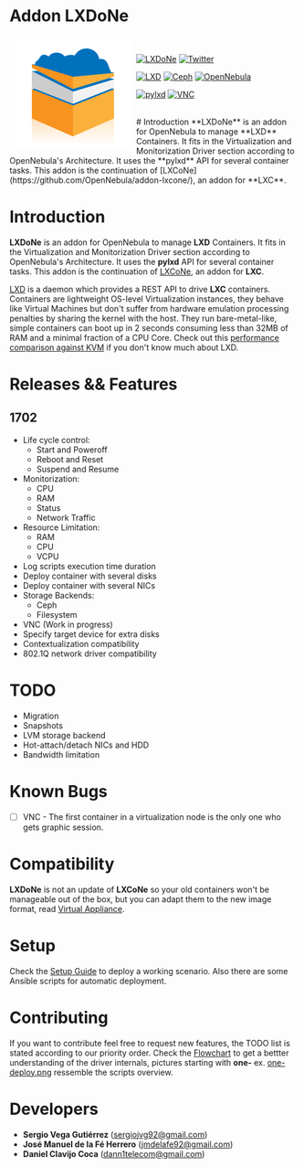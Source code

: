 # Addon LXDoNe

<a href="https://github.com/OpenNebula/addon-lxdone"><img src="picts/LXDoNe-logo-final.png" align="left" hspace="10" vspace="6"></a>

<br />

[![LXDoNe](https://img.shields.io/badge/release-1702-3c97f3.svg?style=flat-square)](https://linuxcontainers.org/lxd/)
[![Twitter](https://img.shields.io/twitter/url/http/shields.io.svg?style=social)](https://twitter.com/intent/tweet?text=I%20want%20freedom.%20I%20want%20efficiency.%20Faster%20private%20clouds%20for%20everyone.%20%23LXDoNe%20%2B%20%40opennebula%20%3D%20performance%20⚡️%20https%3A%2F%2Fgithub.com/OpenNebula/addon-lxdone%2F&source=webclient)

[![LXD](https://img.shields.io/badge/lxd-LTS-orange.svg?style=flat-square)](https://linuxcontainers.org/lxd/)
[![Ceph](https://img.shields.io/badge/ceph-LTS-red.svg?style=flat-square)](https://ceph.com)
[![OpenNebula](https://img.shields.io/badge/one-5.2.1-blue.svg?style=flat-square)](https://opennebula.org)

[![pylxd](https://img.shields.io/badge/pylxd-2.0.5-brightgreen.svg?style=flat-square)](https://pylxd.readthedocs.io/en/stable/)
[![VNC](https://img.shields.io/badge/VNC-svncterm-yellow.svg?style=flat-square)](https://github.com/dealfonso/svncterm)

<br />
# Introduction
**LXDoNe** is an addon for OpenNebula to manage **LXD** Containers. It fits in the Virtualization and Monitorization Driver section according to OpenNebula's Architecture. It uses the **pylxd** API for several container tasks. This addon is the continuation of [LXCoNe](https://github.com/OpenNebula/addon-lxcone/), an addon for **LXC**.

# Introduction

**LXDoNe** is an addon for OpenNebula to manage **LXD** Containers. It fits in the Virtualization and Monitorization Driver section according to OpenNebula's Architecture. It uses the **pylxd** API for several container tasks. This addon is the continuation of [LXCoNe](https://github.com/OpenNebula/addon-lxcone/), an addon for **LXC**.

[LXD](https://linuxcontainers.org/lxd/) is a daemon which provides a REST API to drive **LXC** containers. Containers are lightweight OS-level Virtualization instances, they behave like Virtual Machines but don't suffer from hardware emulation processing penalties by sharing the kernel with the host. They run bare-metal-like, simple containers can boot up in 2 seconds consuming less than 32MB of RAM and a minimal fraction of a CPU Core. Check out this [performance comparison against KVM](https://insights.ubuntu.com/2015/05/18/lxd-crushes-kvm-in-density-and-speed/) if you don't know much about LXD.

# Releases && Features  

## 1702
- Life cycle control:
    - Start and Poweroff 
    - Reboot and Reset
    - Suspend and Resume
- Monitorization:
    - CPU
    - RAM
    - Status
    - Network Traffic 
- Resource Limitation:
    - RAM
    - CPU
    - VCPU
- Log scripts execution time duration
- Deploy container with several disks
- Deploy container with several NICs
- Storage Backends:
    - Ceph
    - Filesystem
- VNC (Work in progress)
- Specify target device for extra disks
- Contextualization compatibility
- 802.1Q network driver compatibility

# TODO
- Migration
- Snapshots
- LVM storage backend
- Hot-attach/detach NICs and HDD
- Bandwidth limitation

# Known Bugs
- [ ]  VNC - The first container in a virtualization node is the only one who gets graphic session.

# Compatibility
**LXDoNe** is not an update of **LXCoNe** so your old containers won't be manageable out of the box, but you can  adapt them to the new image format, read [Virtual Appliance](Image.md). 

# Setup
Check the [Setup Guide](Setup.md)  to deploy a working scenario.
Also there are some Ansible scripts for automatic deployment.

# Contributing
If you want to contribute feel free to request new features, the TODO list is stated according to our priority order. Check the [Flowchart](https://github.com/OpenNebula/addon-lxdone/tree/master/flow_chart) to get a bettter understanding of the driver internals, pictures starting with **one-**    ex. [one-deploy.png](https://github.com/OpenNebula/addon-lxdone/tree/master/flow_chart/one-deploy.png) ressemble the scripts overview. 

# Developers
- **Sergio Vega Gutiérrez** (sergiojvg92@gmail.com)
- **José Manuel de la Fé Herrero** (jmdelafe92@gmail.com)
- **Daniel Clavijo Coca** (dann1telecom@gmail.com)
